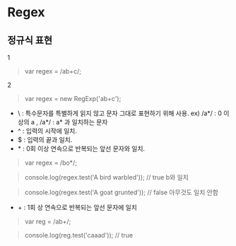 Regex
===============
## 정규식 표현
1
> var regex = /ab+c/;

2
> var regex = new RegExp('ab+c');

- \ : 특수문자를 특별하게 읽지 않고 문자 그대로 표현하기 위해 사용. ex)  /a*/ : 0 이상의 a , /a\*/ : a* 과 일치하는 문자
- ^ : 입력의 시작에 일치.
- $ : 입력의 끝과 일치.
- \* : 0회 이상 연속으로 반복되는 앞선 문자와 일치.
> var regex = /bo*/;

> console.log(regex.test('A bird warbled'));  // true b와 일치

> console.log(regex.test('A goat grunted'));  // false 아무것도 일치 안함

- \+ : 1회 상 연속으로 반복되는 앞선 문자에 일치

> var reg = /ab+/;

> console.log(reg.test('caaad')); // true